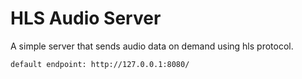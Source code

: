 # HLS Audio Server

A simple server that sends audio data on demand using hls protocol.

```shell
default endpoint: http://127.0.0.1:8080/
```